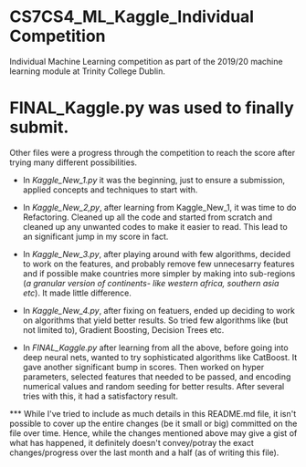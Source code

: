 # CS7CS4_ML_Kaggle_Individual Competition
Individual Machine Learning competition as part of the 2019/20 machine learning module at Trinity College Dublin.

# FINAL_Kaggle.py was used to finally submit.

Other files were a progress through the competition to reach the score after trying many different possibilities.

* In *Kaggle_New_1.py* it was the beginning, just to ensure a submission, applied concepts and techniques to start with.

* In *Kaggle_New_2,py*, after learning from Kaggle_New_1, it was time to do Refactoring. Cleaned up all the code and started from scratch and cleaned up any unwanted codes to make it easier to read. This lead to an significant jump in my score in fact.

* In *Kaggle_New_3.py*, after playing around with few algorithms, decided to work on the features, and probably remove few unnecesarry features and if possible make countries more simpler by making into sub-regions (*a granular version of continents- like western africa, southern asia etc*). It made little difference.

* In *Kaggle_New_4.py*, after fixing on featuers, ended up deciding to work on algorithms that yield better results. So tried few algorithms like (but not limited to), Gradient Boosting, Decision Trees etc.

* In *FINAL_Kaggle.py* after learning from all the above, before going into deep neural nets, wanted to try sophisticated algorithms like CatBoost. It gave another significant bump in scores. Then worked on hyper parameters, selected features that needed to be passed, and encoding numerical values and random seeding for better results. After several tries with this, it had a satisfactory result.


*** While I've tried to include as much details in this README.md file, it isn't possible to cover up the entire changes (be it small or big) committed on the file over time. Hence, while the changes mentioned above may give a gist of what has happened, it definitely doesn't convey/potray the exact changes/progress over the last month and a half (as of writing this file).
